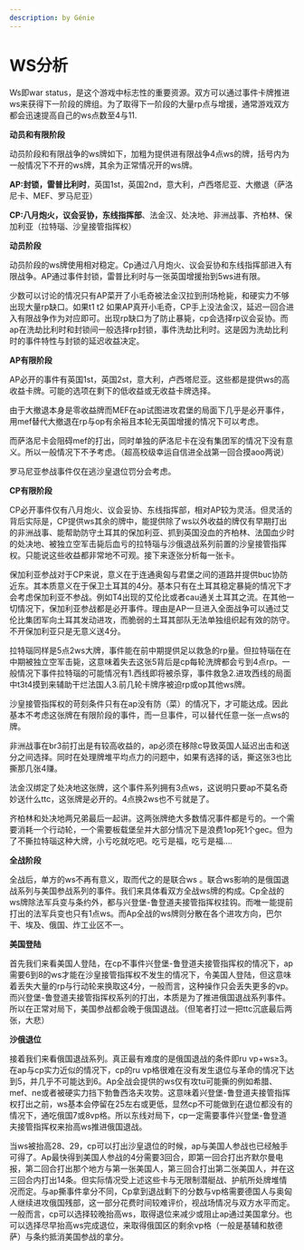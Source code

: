 ```yaml
---
description: by Génie
---
```


# WS分析

Ws即war status，是这个游戏中标志性的重要资源。双方可以通过事件卡牌推进ws来获得下一阶段的牌组。为了取得下一阶段的大量rp点与增援，通常游戏双方都会迅速提高自己的ws点数至4与11.

**动员和有限阶段**

动员阶段和有限战争的ws牌如下，加粗为提供进有限战争4点ws的牌，括号内为一般情况下不开的ws牌，其余为正常情况开的ws牌。

**AP:封锁，雷普比利时**，英国1st，英国2nd，意大利，卢西塔尼亚、大撤退（萨洛尼卡、MEF、罗马尼亚）

**CP:八月炮火，议会妥协，东线指挥部**、法金汉、处决地、非洲战事、齐柏林、保加利亚（拉特瑙、沙皇接管指挥权）

**动员阶段**

动员阶段的ws牌使用相对稳定。Cp通过八月炮火、议会妥协和东线指挥部进入有限战争。AP通过事件封锁，雷普比利时与一张英国增援抬到5ws进有限。

少数可以讨论的情况只有AP菜开了小毛奇被法金汉拉到刑场枪毙，和硬实力不够出现大量rp缺口。如果t1 t2 如果AP真开小毛奇，CP手上没法金汉，延迟一回合进入有限战争作为对应即可。出现rp缺口为了防止暴毙，cp会选择rp议会妥协。而ap在洗劫比利时和封锁间一般选择rp封锁，事件洗劫比利时。这是因为洗劫比利时的事件特性与封锁的延迟收益决定。

**AP有限阶段**

AP必开的事件有英国1st，英国2st，意大利，卢西塔尼亚。这些都是提供ws的高收益卡牌。可能的选项在剩下的低收益或无收益卡牌选择。

由于大撤退本身是零收益牌而MEF在ap试图进攻君堡的局面下几乎是必开事件，用mef替代大撤退在rp与op有余裕且本轮无英国增援的情况下可以考虑。

而萨洛尼卡会阻碍mef的打出，同时单独的萨洛尼卡在没有集团军的情况下没有意义。所以一般情况下不予考虑。（超高校级幸运自信进全战第一回合摸aoo两说）

罗马尼亚参战事件仅在逃沙皇退位罚分会考虑。

**CP有限阶段**

CP必开事件仅有八月炮火、议会妥协、东线指挥部，相对AP较为灵活。但灵活的背后实际是，CP提供ws其余的牌中，能提供除了ws以外收益的牌仅有早期打出的非洲战事、能帮助防守土耳其的保加利亚、抓到英国没血的齐柏林、法国血少时的处决地、被独立空军击毙后血亏的拉特瑙与沙俄退战系列前置的沙皇接管指挥权。只能说这些收益都非常地不可观。接下来逐张分析每一张卡。

保加利亚参战对于CP来说，意义在于连通奥匈与君堡之间的道路并提供buc协防近东。其本质意义在于保卫土耳其的4分。基本只有在土耳其稳定暴毙的情况下才会考虑保加利亚不参战。例如T4出现的艾伦比或者cau通关土耳其之流。在其他一切情况下，保加利亚参战都是必开事件。理由是AP一旦进入全面战争可以通过艾伦比集团军向土耳其发动进攻，而脆弱的土耳其部队无法单独组织起有效的防守。不开保加利亚只是无意义送4分。

拉特瑙同样是5点2ws大牌，事件能在前中期提供足以救急的rp量。但拉特瑙在在中期被独立空军击毙，这意味着失去这张5背后是cp每轮洗牌都会亏到4点rp。一般情况下事件拉特瑙的可能情况有1.西线即将被杀穿，事件救急2.进攻西线的局面中t3t4摸到来辅助干烂法国人3.前几轮卡牌序被迫rp或op其他ws牌。

沙皇接管指挥权的苛刻条件只有在ap没有防（菜）的情况下，才可能达成。因此基本不考虑这张牌在有限阶段的事件，而一旦事件，可以替代任意一张一点ws的牌。

非洲战事在br3前打出是有较高收益的，ap必须在移除c导致英国人延迟出击和送分之间选择。同时在处理牌堆平均点力的问题中，如果有选择的话，撕这张3也比撕那几张4赚。

法金汉绑定了处决地这张牌，这个事件系列拥有3点ws，这说明只要ap不莫名奇妙送什么ttc，这张牌是必开的。4点换2ws也不亏就是了。

齐柏林和处决地两兄弟最后一起讲。这两张牌绝大多数情况事件都是亏的。一个需要消耗一个行动轮，一个需要板载堡垒并大部分情况下是浪费1op死1个gec。但为了不撕拉特瑙这种大牌，小亏吃就吃吧。吃亏是福，吃亏是福….

&#x20;

**全战阶段**

全战后，单方的ws不再有意义，取而代之的是联合ws 。联合ws影响的是俄国退战系列与美国参战系列的事件。我们来具体看双方全战ws牌的构成。Cp全战的ws牌除法军兵变与条约外，都与兴登堡-鲁登道夫接管指挥权挂钩。而唯一能提前打出的法军兵变也只有1点ws。而Ap全战的ws牌则分散在各个进攻方向，巴尔干、埃及、俄国、炸工业区不一。

**美国登陆**

首先我们来看美国人登陆，在cp不事件兴登堡-鲁登道夫接管指挥权的情况下，ap需要6到8的ws才能在沙皇接管指挥权不发生的情况下，令美国人登陆，但这意味着丢失大量的rp与行动轮来换取这4分，一般而言，这种操作只会丢失更多的vp。而兴登堡-鲁登道夫接管指挥权系列的打出，本质是为了推进俄国退战系列事件。所以在正常对局下，美国参战都会晚于俄国退战。（但笔者打过一把ttc沉底最后两张，大悲）

**沙俄退位**

接着我们来看俄国退战系列。真正最有难度的是俄国退战的条件即ru vp+ws≥3。在ap与cp实力近似的情况下，cp的ru vp格很难在没有发生退位与革命的情况下达到5，并几乎不可能达到6。Ap全战会提供的ws仅有攻tu可能撕的例如希腊、mef、ne或者被硬实力挡下勃鲁西洛夫攻势。这意味着兴登堡-鲁登道夫接管指挥权打出之前，ws基本会停留在25左右或更低，显然cp不可能做到在退位都没有的情况下，通吃俄国7或8vp格。所以东线对局下，cp一定需要事件兴登堡-鲁登道夫接管指挥权来抬高ws推进俄国退战。

当ws被抬高28、29，cp可以打出沙皇退位的时候，ap与美国人参战也已经触手可得了。Ap最快得到美国人参战的4分需要3回合，即第一回合打出齐默尔曼电报，第二回合打出那个地方与第一张美国人，第三回合打出第二张美国人，并在这三回合内打出14条。但实际情况受上述这些卡与无限制潜艇战、护航所处牌堆情况而定。与ap撕事件拿分不同，Cp拿到退战剩下的分数与vp格需要德国人与奥匈人继续进攻俄国残部，这一部分花费时间较难评价，视战场情况与双方水平而定。一般而言，cp可以选择较晚抬高ws，取得退位来减少或阻止ap通过美国拿分。也可以选择尽早抬高ws完成退位，来取得俄国区的剩余vp格（一般是基辅和敖德萨）与条约抵消美国参战的拿分。
